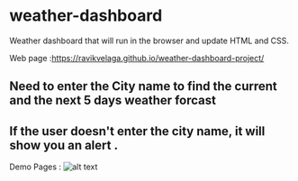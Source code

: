 # weather-dashboard
Weather dashboard that will run in the browser and update HTML and CSS.

Web page :https://ravikvelaga.github.io/weather-dashboard-project/

## Need to enter the City name to find the current and the next 5 days weather forcast
## If the user doesn't enter the city name, it will show you an alert .

Demo Pages :
![alt text](https://github.com/ravikvelaga/weather-dashboard-project/assets/images/screenshot-1.png)
